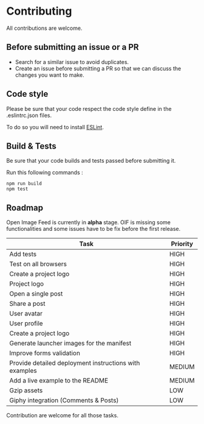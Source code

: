 # Contributing

All contributions are welcome.

## Before submitting an issue or a PR

- Search for a similar issue to avoid duplicates.
- Create an issue before submitting a PR so that we can discuss the changes you want to make.

## Code style

Please be sure that your code respect the code style define in the .eslintrc.json files.

To do so you will need to install [ESLint](http://eslint.org/).

## Build & Tests

Be sure that your code builds and tests passed before submitting it.

Run this following commands :

    npm run build
    npm test

## Roadmap

Open Image Feed is currently in **alpha** stage. OIF is missing some functionalities and some issues have to be fix before the first release.

| Task                                                   | Priority|
| -------------                                          |---------|
| Add tests                                              | HIGH    |
| Test on all browsers                                   | HIGH    |
| Create a project logo                                  | HIGH    |
| Project logo                                           | HIGH    |
| Open a single post                                     | HIGH    |
| Share a post                                           | HIGH    |
| User avatar                                            | HIGH    |
| User profile                                           | HIGH    |
| Create a project logo                                  | HIGH    |
| Generate launcher images for the manifest              | HIGH    |
| Improve forms validation                               | HIGH    |
| Provide detailed deployment instructions with examples | MEDIUM  |
| Add a live example to the README                       | MEDIUM  |
| Gzip assets                                            | LOW     |
| Giphy integration (Comments & Posts)                   | LOW     |

Contribution are welcome for all those tasks.
